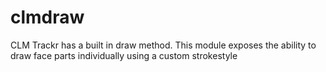 clmdraw
=======

CLM Trackr has a built in draw method. This module exposes the ability to draw face parts individually using a custom strokestyle
